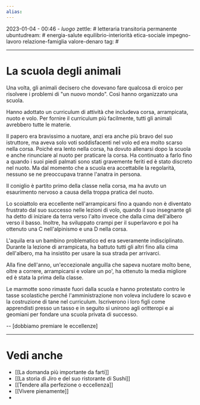 ```yaml
---
alias: 
---
```

2023-01-04 - 00:46 - *luogo*
zettle: # letteraria transitoria permanente
ubuntudream: # energia-salute equilibrio-interiorità etica-sociale impegno-lavoro relazione-famiglia valore-denaro 
tag: #

---
# La scuola degli animali
Una volta, gli animali decisero che dovevano fare qualcosa di eroico per risolvere i problemi di "un nuovo mondo". Così hanno organizzato una scuola.

Hanno adottato un curriculum di attività che includeva corsa, arrampicata, nuoto e volo. Per fornire il curriculum più facilmente, tutti gli animali avrebbero tutte le materie.

Il papero era bravissimo a nuotare, anzi era anche più bravo del suo istruttore, ma aveva solo voti soddisfacenti nel volo ed era molto scarso nella corsa. Poiché era lento nella corsa, ha dovuto allenarsi dopo la scuola e anche rinunciare al nuoto per praticare la corsa. Ha continuato a farlo fino a quando i suoi piedi palmati sono stati gravemente feriti ed è stato discreto nel nuoto. Ma dal momento che a scuola era accettabile la regolarità, nessuno se ne preoccupava tranne l'anatra in persona.

Il coniglio è partito primo della classe nella corsa, ma ha avuto un esaurimento nervoso a causa della troppa pratica del nuoto.

Lo scoiattolo era eccellente nell'arrampicarsi fino a quando non è diventato frustrato dal suo successo nelle lezioni di volo, quando il suo insegnante gli ha detto di iniziare da terra verso l'alto invece che dalla cima dell'albero verso il basso. Inoltre, ha sviluppato crampi per il superlavoro e poi ha ottenuto una C nell'alpinismo e una D nella corsa.

L'aquila era un bambino problematico ed era severamente indisciplinato. Durante la lezione di arrampicata, ha battuto tutti gli altri fino alla cima dell'albero, ma ha insistito per usare la sua strada per arrivarci.

Alla fine dell'anno, un'eccezionale anguilla che sapeva nuotare molto bene, oltre a correre, arrampicarsi e volare un po', ha ottenuto la media migliore ed è stata la prima della classe.

Le marmotte sono rimaste fuori dalla scuola e hanno protestato contro le tasse scolastiche perché l'amministrazione non voleva includere lo scavo e la costruzione di tane nel curriculum. Iscriverono i loro figli come apprendisti presso un tasso e in seguito si unirono agli oritteropi e ai geomiani per fondare una scuola privata di successo.

--
[dobbiamo premiare le eccellenze]

---
# Vedi anche
- [[La domanda più importante da farti]]
- [[La storia di Jiro e del suo ristorante di Sushi]]
- [[Tendere alla perfezione o eccellenza]]
- [[Vivere pienamente]]
- 